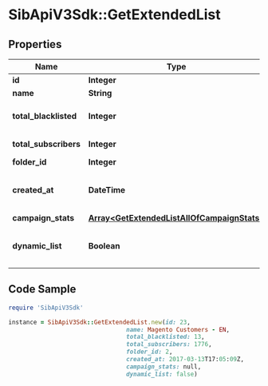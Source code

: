 # SibApiV3Sdk::GetExtendedList

## Properties

Name | Type | Description | Notes
------------ | ------------- | ------------- | -------------
**id** | **Integer** | ID of the list | 
**name** | **String** | Name of the list | 
**total_blacklisted** | **Integer** | Number of blacklisted contacts in the list | 
**total_subscribers** | **Integer** | Number of contacts in the list | 
**folder_id** | **Integer** | ID of the folder | 
**created_at** | **DateTime** | Creation UTC date-time of the list (YYYY-MM-DDTHH:mm:ss.SSSZ) | 
**campaign_stats** | [**Array&lt;GetExtendedListAllOfCampaignStats&gt;**](GetExtendedListAllOfCampaignStats.md) |  | [optional] 
**dynamic_list** | **Boolean** | Status telling if the list is dynamic or not (true&#x3D;dynamic, false&#x3D;not dynamic) | [optional] 

## Code Sample

```ruby
require 'SibApiV3Sdk'

instance = SibApiV3Sdk::GetExtendedList.new(id: 23,
                                 name: Magento Customers - EN,
                                 total_blacklisted: 13,
                                 total_subscribers: 1776,
                                 folder_id: 2,
                                 created_at: 2017-03-13T17:05:09Z,
                                 campaign_stats: null,
                                 dynamic_list: false)
```


